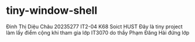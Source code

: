 # tiny-window-shell
Đinh Thị Diệu Châu 20235277 IT2-04 K68 Soict HUST
Đây là tiny project làm lấy điểm cộng khi tham gia lớp IT3070 do thầy Phạm Đăng Hải đứng lớp

